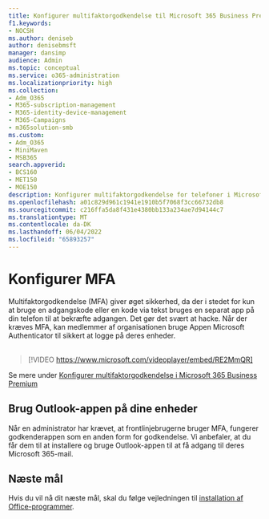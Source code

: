 ```yaml
---
title: Konfigurer multifaktorgodkendelse til Microsoft 365 Business Premium
f1.keywords:
- NOCSH
ms.author: deniseb
author: denisebmsft
manager: dansimp
audience: Admin
ms.topic: conceptual
ms.service: o365-administration
ms.localizationpriority: high
ms.collection:
- Adm_O365
- M365-subscription-management
- M365-identity-device-management
- M365-Campaigns
- m365solution-smb
ms.custom:
- Adm_O365
- MiniMaven
- MSB365
search.appverid:
- BCS160
- MET150
- MOE150
description: Konfigurer multifaktorgodkendelse for telefoner i Microsoft Business Premium. Øg din sikkerhed ved at bruge Microsoft Business Premium's MFA-funktioner til din telefon.
ms.openlocfilehash: a01c829d961c1941e1910b5f7068f3cc66732db8
ms.sourcegitcommit: c216ffa5da8f431e4380bb133a234ae7d94144c7
ms.translationtype: MT
ms.contentlocale: da-DK
ms.lasthandoff: 06/04/2022
ms.locfileid: "65893257"
---
```

# <a name="set-up-mfa"></a>Konfigurer MFA

Multifaktorgodkendelse (MFA) giver øget sikkerhed, da der i stedet for kun at bruge en adgangskode eller en kode via tekst bruges en separat app på din telefon til at bekræfte adgangen. Det gør det svært at hacke. Når der kræves MFA, kan medlemmer af organisationen bruge Appen Microsoft Authenticator til sikkert at logge på deres enheder. <br/><br/>

> [!VIDEO https://www.microsoft.com/videoplayer/embed/RE2MmQR]

Se mere under [Konfigurer multifaktorgodkendelse i Microsoft 365 Business Premium](https://support.office.com/article/a32541df-079c-420d-9395-9d59354f7225)

## <a name="use-the-outlook-app-on-your-devices"></a>Brug Outlook-appen på dine enheder

Når en administrator har krævet, at frontlinjebrugerne bruger MFA, fungerer godkenderappen som en anden form for godkendelse. Vi anbefaler, at du får dem til at installere og bruge Outlook-appen til at få adgang til deres Microsoft 365-mail.

## <a name="next-objective"></a>Næste mål

Hvis du vil nå dit næste mål, skal du følge vejledningen til [installation af Office-programmer](m365bp-install-office-apps.md).
